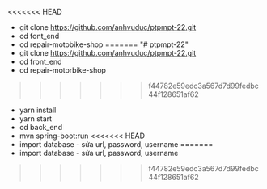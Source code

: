 <<<<<<< HEAD
- git clone https://github.com/anhvuduc/ptpmpt-22.git
- cd font_end
- cd repair-motobike-shop
=======
"# ptpmpt-22" 
- git clone https://github.com/anhvuduc/ptpmpt-22.git
- cd front_end
- cd repair-motorbike-shop
>>>>>>> f44782e59edc3a567d7d99fedbc44f128651af62
- yarn install
- yarn start
- cd back_end
- mvn spring-boot:run
<<<<<<< HEAD
- import database - sửa url, password, username
=======
- import database - sửa url, password, username
>>>>>>> f44782e59edc3a567d7d99fedbc44f128651af62

